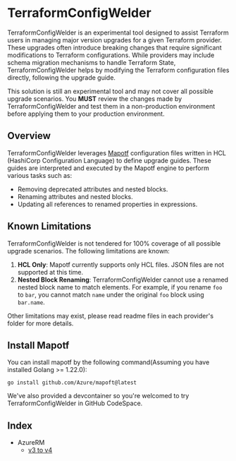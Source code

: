 # TerraformConfigWelder

TerraformConfigWelder is an experimental tool designed to assist Terraform users in managing major version upgrades for a given Terraform provider. These upgrades often introduce breaking changes that require significant modifications to Terraform configurations. While providers may include schema migration mechanisms to handle Terraform State, TerraformConfigWelder helps by modifying the Terraform configuration files directly, following the upgrade guide.

This solution is still an experimental tool and may not cover all possible upgrade scenarios. You **MUST** review the changes made by TerraformConfigWelder and test them in a non-production environment before applying them to your production environment.

## Overview

TerraformConfigWelder leverages [Mapotf](https://github.com/Azure/mapotf) configuration files written in HCL (HashiCorp Configuration Language) to define upgrade guides. These guides are interpreted and executed by the Mapotf engine to perform various tasks such as:

- Removing deprecated attributes and nested blocks.
- Renaming attributes and nested blocks.
- Updating all references to renamed properties in expressions.

## Known Limitations

TerraformConfigWelder is not tendered for 100% coverage of all possible upgrade scenarios. The following limitations are known:

1. **HCL Only**: Mapotf currently supports only HCL files. JSON files are not supported at this time.
2. **Nested Block Renaming**: TerraformConfigWelder cannot use a renamed nested block name to match elements. For example, if you rename `foo` to `bar`, you cannot match `name` under the original `foo` block using `bar.name`.

Other limitations may exist, please read readme files in each provider's folder for more details.

## Install Mapotf

You can install mapotf by the following command(Assuming you have installed Golang >= 1.22.0):

```shell
go install github.com/Azure/mapoft@latest
```

We've also provided a devcontainer so you're welcomed to try TerraformConfigWelder in GitHub CodeSpace.

## Index

* AzureRM
  - [v3 to v4](azurerm/v3_v4/readme.md)
